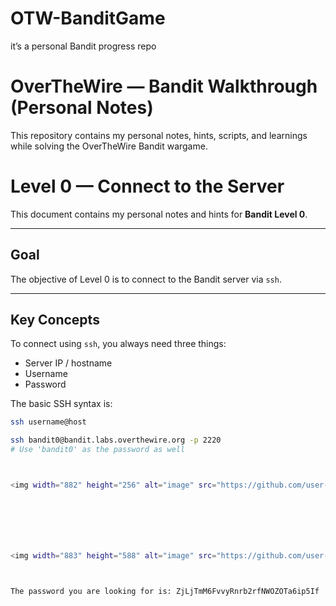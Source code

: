 # OTW-BanditGame
it’s a personal Bandit progress repo




# OverTheWire — Bandit Walkthrough (Personal Notes)

This repository contains my personal notes, hints, scripts, and learnings while solving the OverTheWire Bandit wargame.  


# Level 0 — Connect to the Server

This document contains my personal notes and hints for **Bandit Level 0**.  

---

## Goal
The objective of Level 0 is to connect to the Bandit server via `ssh`.

---

## Key Concepts
To connect using `ssh`, you always need three things:

- Server IP / hostname  
- Username  
- Password  

The basic SSH syntax is:
```bash
ssh username@host

ssh bandit0@bandit.labs.overthewire.org -p 2220
# Use 'bandit0' as the password as well



<img width="882" height="256" alt="image" src="https://github.com/user-attachments/assets/199c1824-230d-453f-9558-d2da32049497" />







<img width="883" height="588" alt="image" src="https://github.com/user-attachments/assets/8c51b0bb-acf4-430b-909e-341091f15603" />



The password you are looking for is: ZjLjTmM6FvvyRnrb2rfNWOZOTa6ip5If

